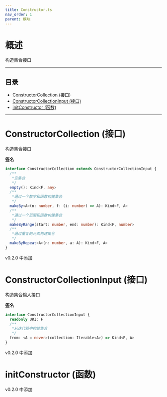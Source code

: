 ```yaml
---
title: Constructor.ts
nav_order: 1
parent: 模块
---
```


# 概述

构造集合接口

---

<h2 class="text-delta">目录</h2>

- [ConstructorCollection (接口)](#constructorcollection-%E6%8E%A5%E5%8F%A3)
- [ConstructorCollectionInput (接口)](#constructorcollectioninput-%E6%8E%A5%E5%8F%A3)
- [initConstructor (函数)](#initconstructor-%E5%87%BD%E6%95%B0)

---

# ConstructorCollection (接口)

构造集合接口

**签名**

```ts
interface ConstructorCollection extends ConstructorCollectionInput {
  /**
   *空集合
   */
  empty(): Kind<F, any>
  /**
   *通过一个数字和函数构建集合
   */
  makeBy<A>(n: number, f: (i: number) => A): Kind<F, A>
  /**
   *通过一个范围和函数构建集合
   */
  makeByRange(start: number, end: number): Kind<F, number>
  /**
   *通过重复的元素构建集合
   */
  makeByRepeat<A>(n: number, a: A): Kind<F, A>
}
```

v0.2.0 中添加

# ConstructorCollectionInput (接口)

构造集合输入接口

**签名**

```ts
interface ConstructorCollectionInput {
  readonly URI: F
  /**
   *从迭代器中构建集合
   */
  from: <A = never>(collection: Iterable<A>) => Kind<F, A>
}
```

v0.2.0 中添加

# initConstructor (函数)

v0.2.0 中添加

